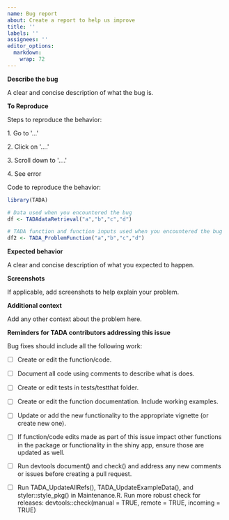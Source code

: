 ```yaml
---
name: Bug report
about: Create a report to help us improve
title: ''
labels: ''
assignees: ''
editor_options: 
  markdown: 
    wrap: 72
---
```


**Describe the bug**

A clear and concise description of what the bug is.

**To Reproduce**

Steps to reproduce the behavior:

1\. Go to '...'

2\. Click on '....'

3\. Scroll down to '....'

4\. See error

Code to reproduce the behavior:

``` r
library(TADA)

# Data used when you encountered the bug
df <- TADAdataRetrieval("a","b","c","d")

# TADA function and function inputs used when you encountered the bug
df2 <- TADA_ProblemFunction("a","b","c","d")
```

**Expected behavior**

A clear and concise description of what you expected to happen.

**Screenshots**

If applicable, add screenshots to help explain your problem.

**Additional context**

Add any other context about the problem here.

**Reminders for TADA contributors addressing this issue**

Bug fixes should include all the following work:

-   [ ] Create or edit the function/code.

-   [ ] Document all code using comments to describe what is does.

-   [ ] Create or edit tests in tests/testthat folder.

-   [ ] Create or edit the function documentation. Include working
    examples.

-   [ ] Update or add the new functionality to the appropriate vignette
    (or create new one).

-   [ ] If function/code edits made as part of this issue impact other
    functions in the package or functionality in the shiny app, ensure
    those are updated as well.

-   [ ] Run devtools document() and check() and address any new comments
    or issues before creating a pull request.

-   [ ] Run TADA_UpdateAllRefs(), TADA_UpdateExampleData(), and
    styler::style_pkg() in Maintenance.R. Run more robust check for
    releases: devtools::check(manual = TRUE, remote = TRUE, incoming =
    TRUE)
